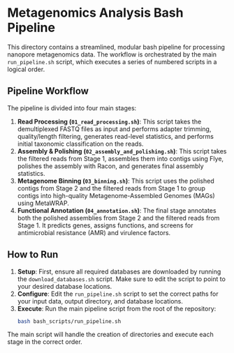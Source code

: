 # Metagenomics Analysis Bash Pipeline

This directory contains a streamlined, modular bash pipeline for processing nanopore metagenomics data. The workflow is orchestrated by the main `run_pipeline.sh` script, which executes a series of numbered scripts in a logical order.

## Pipeline Workflow

The pipeline is divided into four main stages:

1.  **Read Processing (`01_read_processing.sh`)**: This script takes the demultiplexed FASTQ files as input and performs adapter trimming, quality/length filtering, generates read-level statistics, and performs initial taxonomic classification on the reads.
2.  **Assembly & Polishing (`02_assembly_and_polishing.sh`)**: This script takes the filtered reads from Stage 1, assembles them into contigs using Flye, polishes the assembly with Racon, and generates final assembly statistics.
3.  **Metagenome Binning (`03_binning.sh`)**: This script uses the polished contigs from Stage 2 and the filtered reads from Stage 1 to group contigs into high-quality Metagenome-Assembled Genomes (MAGs) using MetaWRAP.
4.  **Functional Annotation (`04_annotation.sh`)**: The final stage annotates both the polished assemblies from Stage 2 and the filtered reads from Stage 1. It predicts genes, assigns functions, and screens for antimicrobial resistance (AMR) and virulence factors.

## How to Run

1.  **Setup**: First, ensure all required databases are downloaded by running the `download_databases.sh` script. Make sure to edit the script to point to your desired database locations.
2.  **Configure**: Edit the `run_pipeline.sh` script to set the correct paths for your input data, output directory, and database locations.
3.  **Execute**: Run the main pipeline script from the root of the repository:
    ```bash
    bash bash_scripts/run_pipeline.sh
    ```

The main script will handle the creation of directories and execute each stage in the correct order.
